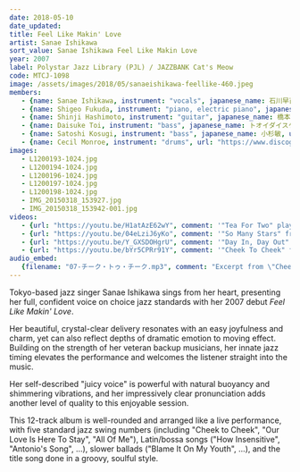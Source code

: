 ```yaml
---
date: 2018-05-10
date_updated: 
title: Feel Like Makin' Love
artist: Sanae Ishikawa
sort_value: Sanae Ishikawa Feel Like Makin Love
year: 2007
label: Polystar Jazz Library (PJL) / JAZZBANK Cat's Meow
code: MTCJ-1098
image: /assets/images/2018/05/sanaeishikawa-feellike-460.jpeg
members:
   - {name: Sanae Ishikawa, instrument: "vocals", japanese_name: 石川早苗, url: "http://blog.livedoor.jp/sanny_jazz/"}
   - {name: Shigeo Fukuda, instrument: "piano, electric piano", japanese_name: 福田重男, url: "https://shigeofukuda.com/"}
   - {name: Shinji Hashimoto, instrument: "guitar", japanese_name: 橋本信二, url: "https://session67.jp/interview/05/"}
   - {name: Daisuke Toi, instrument: "bass", japanese_name: トオイダイスケ, url: "http://www.daisuketoi.com/"}
   - {name: Satoshi Kosugi, instrument: "bass", japanese_name: 小杉敏, url: "http://www7b.biglobe.ne.jp/kosugibass/"}
   - {name: Cecil Monroe, instrument: "drums", url: "https://www.discogs.com/artist/314334-Cecil-Monroe"}   
images:
   - L1200193-1024.jpg
   - L1200194-1024.jpg
   - L1200196-1024.jpg
   - L1200197-1024.jpg
   - L1200198-1024.jpg
   - IMG_20150318_153927.jpg
   - IMG_20150318_153942-001.jpg
videos: 
   - {url: "https://youtu.be/H1atAzE62wY", comment: '"Tea For Two" played live from an album release performance, featuring the recording musicians who played on the album'}
   - {url: "https://youtu.be/04eLziJ6yKo", comment: '"So Many Stars" from the album release performance'}
   - {url: "https://youtu.be/Y_GXSDOHgrU", comment: '"Day In, Day Out" from the album release performance'}
   - {url: "https://youtu.be/bYr5CPRr91Y", comment: '"Cheek To Cheek" from the album release performance'}
audio_embed:
   {filename: "07-チーク・トゥ・チーク.mp3", comment: "Excerpt from \"Cheek To Cheek\" from this album:"}
---
```

Tokyo-based jazz singer Sanae Ishikawa sings from her heart, presenting her full, confident voice on choice jazz standards with her 2007 debut *Feel Like Makin' Love*.

Her beautiful, crystal-clear delivery resonates with an easy joyfulness and charm, yet can also reflect depths of dramatic emotion to moving effect. Building on the strength of her veteran backup musicians, her innate jazz timing elevates the performance and welcomes the listener straight into the music.

Her self-described "juicy voice" is powerful with natural buoyancy and shimmering vibrations, and her impressively clear pronunciation adds another level of quality to this enjoyable session.

This 12-track album is well-rounded and arranged like a live performance, with five standard jazz swing numbers (including "Cheek to Cheek", "Our Love Is Here To Stay", "All Of Me"), Latin/bossa songs ("How Insensitive", "Antonio's Song", ...), slower ballads ("Blame It On My Youth", ...), and the title song done in a groovy, soulful style.